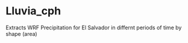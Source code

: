 # Lluvia_cph
Extracts WRF Precipitation for El Salvador in differnt periods of time by shape (area)
